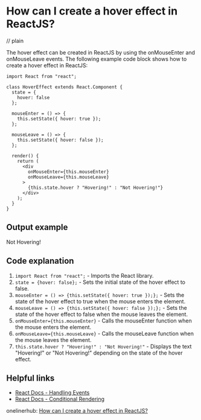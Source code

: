 # How can I create a hover effect in ReactJS?
// plain

The hover effect can be created in ReactJS by using the onMouseEnter and onMouseLeave events. The following example code block shows how to create a hover effect in ReactJS:

```
import React from "react";

class HoverEffect extends React.Component {
  state = {
    hover: false
  };

  mouseEnter = () => {
    this.setState({ hover: true });
  };

  mouseLeave = () => {
    this.setState({ hover: false });
  };

  render() {
    return (
      <div
        onMouseEnter={this.mouseEnter}
        onMouseLeave={this.mouseLeave}
      >
        {this.state.hover ? "Hovering!" : "Not Hovering!"}
      </div>
    );
  }
}
```

## Output example
 Not Hovering!

## Code explanation


1. `import React from "react";` - Imports the React library.
2. `state = {hover: false};` - Sets the initial state of the hover effect to false.
3. `mouseEnter = () => {this.setState({ hover: true });};` - Sets the state of the hover effect to true when the mouse enters the element.
4. `mouseLeave = () => {this.setState({ hover: false });};` - Sets the state of the hover effect to false when the mouse leaves the element.
5. `onMouseEnter={this.mouseEnter}` - Calls the mouseEnter function when the mouse enters the element.
6. `onMouseLeave={this.mouseLeave}` - Calls the mouseLeave function when the mouse leaves the element.
7. `this.state.hover ? "Hovering!" : "Not Hovering!"` - Displays the text "Hovering!" or "Not Hovering!" depending on the state of the hover effect.

## Helpful links
- [React Docs - Handling Events](https://reactjs.org/docs/handling-events.html)
- [React Docs - Conditional Rendering](https://reactjs.org/docs/conditional-rendering.html)

onelinerhub: [How can I create a hover effect in ReactJS?](https://onelinerhub.com/reactjs/how-can-i-create-a-hover-effect-in-reactjs)